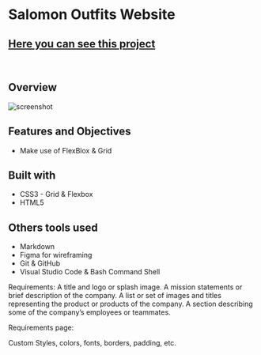 # **Salomon Outfits Website**
## [Here you can see this project]()

<br>

## **Overview**
![screenshot](./screenshot.png)

## **Features and Objectives**
* Make use of FlexBlox & Grid

## **Built with**
* CSS3 - Grid & Flexbox
* HTML5

## **Others tools used**
* Markdown
* Figma for wireframing
* Git & GitHub
* Visual Studio Code & Bash Command Shell

Requirements:
  A title and logo or splash image.
  A mission statements or brief description of the company.
  A list or set of images and titles representing the product or products of the company.
  A section describing some of the company’s employees or teammates.

Requirements page:
  
  Custom Styles, colors, fonts, borders, padding, etc.